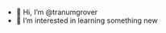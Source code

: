 - 👋 Hi, I’m @tranumgrover
- 👀 I’m interested in learning something new 

<!---
tranumgrover/tranumgrover is a ✨ special ✨ repository because its `README.md` (this file) appears on your GitHub profile.
You can click the Preview link to take a look at your changes.
--->

